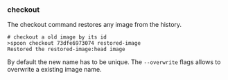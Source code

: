 ### checkout
The checkout command restores any image from the history. 

	# checkout a old image by its id
    >spoon checkout 73dfe6973074 restored-image
    Restored the restored-image:head image
    
By default the new name has to be unique. The `--overwrite` flags allows to overwrite a existing image name.